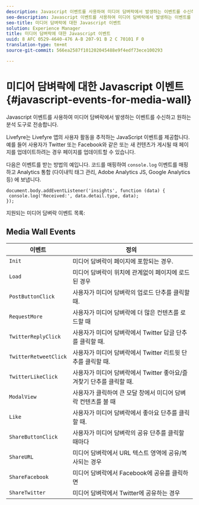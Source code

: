 ```yaml
---
description: Javascript 이벤트를 사용하여 미디어 담벼락에서 발생하는 이벤트를 수신하고 원하는 분석 도구로 전송합니다.
seo-description: Javascript 이벤트를 사용하여 미디어 담벼락에서 발생하는 이벤트를 수신하고 원하는 분석 도구로 전송합니다.
seo-title: 미디어 담벼락에 대한 Javascript 이벤트
solution: Experience Manager
title: 미디어 담벼락에 대한 Javascript 이벤트
uuid: 8 AFC 0529-4640-476 A-B 207-91 B 2 C 70101 F 0
translation-type: tm+mt
source-git-commit: 566ea2587f101202045488e9f4edf73ece100293

---
```



# 미디어 담벼락에 대한 Javascript 이벤트{#javascript-events-for-media-wall}

Javascript 이벤트를 사용하여 미디어 담벼락에서 발생하는 이벤트를 수신하고 원하는 분석 도구로 전송합니다.

Livefyre는 Livefyre 앱의 사용자 활동을 추적하는 JavaScript 이벤트를 제공합니다. 예를 들어 사용자가 Twitter 또는 Facebook와 같은 또는 새 컨텐츠가 게시될 때 페이지를 업데이트하려는 경우 페이지를 업데이트할 수 있습니다.

다음은 이벤트를 받는 방법의 예입니다. 코드를 매핑하여 `console.log` 이벤트를 매핑하고 Analytics 통합 (다이내믹 태그 관리, Adobe Analytics JS, Google Analytics 등) 에 보냅니다.

```
document.body.addEventListener('insights', function (data) { 
 console.log('Received:', data.detail.type, data); 
});
```

지원되는 미디어 담벼락 이벤트 목록:

## Media Wall Events

| 이벤트 | 정의 |
|---|---|
| `Init` | 미디어 담벼락이 페이지에 포함되는 경우. |
| `Load` | 미디어 담벼락이 위치에 관계없이 페이지에 로드된 경우 |
| `PostButtonClick` | 사용자가 미디어 담벼락의 업로드 단추를 클릭할 때. |
| `RequestMore` | 사용자가 미디어 담벼락에 더 많은 컨텐츠를 로드할 때 |
| `TwitterReplyClick` | 사용자가 미디어 담벼락에서 Twitter 답글 단추를 클릭할 때. |
| `TwitterRetweetClick` | 사용자가 미디어 담벼락에서 Twitter 리트윗 단추를 클릭할 때. |
| `TwitterLikeClick` | 사용자가 미디어 담벼락에서 Twitter 좋아요/즐겨찾기 단추를 클릭할 때. |
| `ModalView` | 사용자가 클릭하여 큰 모달 창에서 미디어 담벼락 컨텐츠를 볼 때 |
| `Like` | 사용자가 미디어 담벼락에서 좋아요 단추를 클릭할 때. |
| `ShareButtonClick` | 사용자가 미디어 담벼락의 공유 단추를 클릭할 때마다 |
| `ShareURL` | 미디어 담벼락에서 URL 텍스트 영역에 공유/복사되는 경우 |
| `ShareFacebook` | 미디어 담벼락에서 Facebook에 공유를 클릭하면 |
| `ShareTwitter` | 미디어 담벼락에서 Twitter에 공유하는 경우 |
